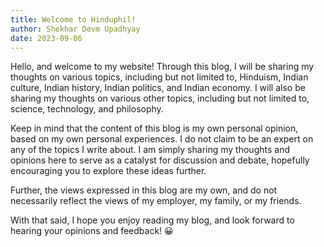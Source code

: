 ```yaml
---
title: Welcome to Hinduphil!
author: Shekhar Devm Upadhyay
date: 2023-09-06
---
```


Hello, and welcome to my website! Through this blog, I will be sharing my thoughts on various topics, including but not limited to, Hinduism, Indian culture, Indian history, Indian politics, and Indian economy. I will also be sharing my thoughts on various other topics, including but not limited to, science, technology, and philosophy.

Keep in mind that the content of this blog is my own personal opinion, based on my own personal experiences. I do not claim to be an expert on any of the topics I write about. I am simply sharing my thoughts and opinions here to serve as a catalyst for discussion and debate, hopefully encouraging you to explore these ideas further.

Further, the views expressed in this blog are my own, and do not necessarily reflect the views of my employer, my family, or my friends.

With that said, I hope you enjoy reading my blog, and look forward to hearing your opinions and feedback! :grinning:

